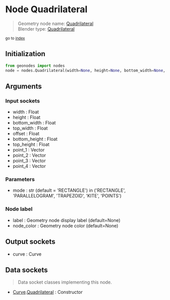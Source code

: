 
# Node Quadrilateral

> Geometry node name: [Quadrilateral](https://docs.blender.org/manual/en/latest/modeling/geometry_nodes/curve_primitives/quadrilateral.html)<br>
  Blender type: [Quadrilateral](https://docs.blender.org/api/current/bpy.types.GeometryNodeCurvePrimitiveQuadrilateral.html)
  
<sub>go to [index](/docs/index.md)</sub>

## Initialization

```python
from geonodes import nodes
node = nodes.Quadrilateral(width=None, height=None, bottom_width=None, top_width=None, offset=None, bottom_height=None, top_height=None, point_1=None, point_2=None, point_3=None, point_4=None, mode='RECTANGLE', label=None, node_color=None)
```



## Arguments


### Input sockets

- width : Float
- height : Float
- bottom_width : Float
- top_width : Float
- offset : Float
- bottom_height : Float
- top_height : Float
- point_1 : Vector
- point_2 : Vector
- point_3 : Vector
- point_4 : Vector

### Parameters

- mode : str (default = 'RECTANGLE') in ('RECTANGLE', 'PARALLELOGRAM', 'TRAPEZOID', 'KITE', 'POINTS')

### Node label

- label : Geometry node display label (default=None)
- node_color : Geometry node color (default=None)

## Output sockets

- curve : Curve

## Data sockets

> Data socket classes implementing this node.
  
  
- [Curve](/docs/sockets/Curve.md).[Quadrilateral](/docs/sockets/Curve.md#quadrilateral) : Constructor
  
